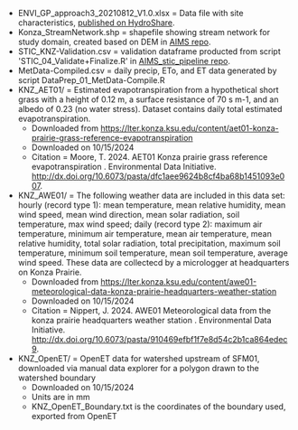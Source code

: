  - ENVI_GP_approach3_20210812_V1.0.xlsx = Data file with site characteristics, [published on HydroShare](https://hydroshare.org/resource/5de4d9eb2d224290b13d469f58dc882b/).
 - Konza_StreamNetwork.shp = shapefile showing stream network for study domain, created based on DEM in [AIMS repo](https://github.com/samzipper/AIMS).
 - STIC_KNZ-Validation.csv = validation dataframe producted from script 'STIC_04_Validate+Finalize.R' in [AIMS_stic_pipeline repo](https://github.com/HEAL-KGS/AIMS_stic_pipeline).
 - MetData-Compiled.csv = daily precip, ETo, and ET data generated by script DataPrep_01_MetData-Compile.R
 - KNZ_AET01/ = Estimated evapotranspiration from a hypothetical short grass with a height of 0.12 m, a surface resistance of 70 s m-1, and an albedo of 0.23 (no water stress). Dataset contains daily total estimated evapotranspiration.
	- Downloaded from https://lter.konza.ksu.edu/content/aet01-konza-prairie-grass-reference-evapotranspiration
	- Downloaded on 10/15/2024
	- Citation = Moore, T. 2024. AET01 Konza prairie grass reference evapotranspiration . Environmental Data Initiative. http://dx.doi.org/10.6073/pasta/dfc1aee9624b8cf4ba68b1451093e007.
 - KNZ_AWE01/ = The following weather data are included in this data set: hourly (record type 1): mean temperature, mean relative humidity, mean wind speed, mean wind direction, mean solar radiation, soil temperature, max wind speed; daily (record type 2): maximum air temperature, minimum air temperature, mean air temperature, mean relative humidity, total solar radiation, total precipitation, maximum soil temperature, minimum soil temperature, mean soil temperature, average wind speed. These data are collectecd by a micrologger at headquarters on Konza Prairie.
	- Downloaded from https://lter.konza.ksu.edu/content/awe01-meteorological-data-konza-prairie-headquarters-weather-station
	- Downloaded on 10/15/2024
	- Citation = Nippert, J. 2024. AWE01 Meteorological data from the konza prairie headquarters weather station . Environmental Data Initiative. http://dx.doi.org/10.6073/pasta/910469efbf1f7e8d54c2b1ca864edec9.
 - KNZ_OpenET/ = OpenET data for watershed upstream of SFM01, downloaded via manual data explorer for a polygon drawn to the watershed boundary
	- Downloaded on 10/15/2024
	- Units are in mm
	- KNZ_OpenET_Boundary.txt is the coordinates of the boundary used, exported from OpenET
